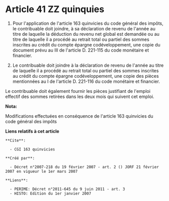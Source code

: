 # Article 41 ZZ quinquies

1. Pour l'application de l'article 163 quinvicies du code général des impôts, le contribuable doit joindre, à sa déclaration
de revenu de l'année au titre de laquelle la déduction du revenu net global est demandée ou au titre de laquelle il a procédé
au retrait total ou partiel des sommes inscrites au crédit du compte épargne codéveloppement, une copie du document prévu au
III de l'article D. 221-115 du code monétaire et financier.

2. Le contribuable doit joindre à la déclaration de revenu de l'année au titre de laquelle il a procédé au retrait total ou
partiel des sommes inscrites au crédit du compte épargne codéveloppement, une copie des pièces mentionnées au I de l'article
D. 221-116 du code monétaire et financier.

Le contribuable doit également fournir les pièces justifiant de l'emploi effectif des sommes retirées dans les deux mois qui
suivent cet emploi.

**Nota:**

Modifications effectuées en conséquence de l'article 163 quinvicies du code général des impôts

**Liens relatifs à cet article**

	**Cite**:

	  - CGI 163 quinvicies

	**Créé par**:

	  - Décret n°2007-218 du 19 février 2007 - art. 2 () JORF 21 février 2007 en vigueur le 1er mars 2007

	**Liens**:

	  - PERIME: Décret n°2011-645 du 9 juin 2011 - art. 3
	  - HISTO: Edition du 1er janvier 2007
